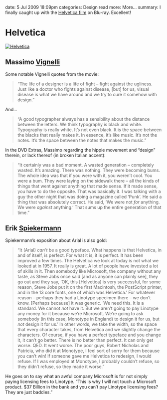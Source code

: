 date: 5 Jul 2009 18:09pm
categories: Design
read more: More&#8230;
summary: I finally caught up with the [Helvetica film](http://www.helveticafilm.com/) on Blu-ray. Excellent!

# Helvetica

[![Helvetica](/attachments/2009/7/5/Helvetica.gif "Helvetica")](http://www.helveticafilm.com/ "Helvetica")

## Massimo [Vignelli](http://vignelli.com/)

Some notable Vignelli quotes from the movie:

> &#8220;The life of a designer is a life of fight &#8211; fight against the ugliness.
> Just like a doctor who fights against disease, [but] for us, visual disease is what
> we have around and we try to cure it somehow with design.&#8221;

And...

> &#8220;A good typographer always has a sensibility about the distance between the letters.
> We think typography is black and white. Typography is really white. It&#8217;s not even
> black. It is the space between the blacks that really makes it. In essence, it&#8217;s like
> music. It&#8217;s not the notes. It&#8217;s the space between the notes that makes the music.&#8221;

In the DVD Extras, Massimo regarding the hippie movement and &#8220;design&#8221; therein, or lack thereof (in broken Italian accent):

> &#8220;It certainly was a bad moment. A wasted generation &#8211; completely wasted.
> It&#8217;s amazing. There was nothing. They were becoming bums. The whole idea was that
> if you were with it, you weren&#8217;t cool. You were a bum. They were laying on the
> sidewalk there &#8211; all the kinds of things that went against anything that made
> sense. If it made sense, you have to do the opposite. That was basically it. I was
> talking with a guy the other night that was doing a magazine called &#8216;Punk&#8217;.
> He said a thing that was absolutely correct. He said, &#8216;We were not <em>for</em>
> anything. We were <em>against</em> anything.&#8217; That sums up the entire generation
> of that time.&#8221;

## Erik [Spiekermann](http://spiekermann.com/)

Spiekermann&#8217;s exposition about Arial is also gold:

> &#8220;It (Arial) <em>can&#8217;t</em> be a good typeface. What happens is that Helvetica,
> in and of itself, is perfect. For what it is, it is perfect. It has been improved a few
> times. The Helvetica we look at today is not what we looked at in 1957. It really is
> great. A lot of people have invested a lot of skills in it. Then somebody like Microsoft,
> the company without any taste, as Steve Jobs once said [and as anyone can plainly see],
> they go out and they say, &#8216;OK, this [Helvetica] is very successful, for some reason,
> Steve Jobs put it on the first Macintosh, the PostScript printer, and in the 13 core
> fonts, one of which was Helvetica.&#8217; For whatever reason &#8211; perhaps they had a
> Linotype specimen there &#8211; we don&#8217;t know. [Perhaps because] it was generic.
> &#8216;We need this. It is a standard. We cannot <em>not</em> have it. But we aren&#8217;t
> going to pay Linotype any money for it because we&#8217;re Microsoft. We&#8217;re going to
> ask somebody (in this case, Monotype in England) to design it for us, but <em>not</em>
> design it for us.&#8217; In other words, we take the width, so the space that every
> character takes, from Helvetica and we slightly change the characters. Of course, if you
> have a perfect typeface and you change it, it can&#8217;t go better. There is no better
> than perfect. It can only get worse. <span class="caps">QED</span>. It went worse. The
> poor guys, Robert Nicholas and Patricia, who did it at Monotype, I feel sort of sorry for
> them because you can&#8217;t win! If someone gave me Helvetica to redesign, I would
> refuse. If I was employed at Monotype, I probably couldn&#8217;t refuse, so they
> didn&#8217;t refuse, so they made it worse.&#8221;

He goes on to say what an awful company Microsoft is for not simply paying licensing fees to Linotype. &#8220;This is why I will not touch a Microsoft product. $37 Billion in the bank and you can&#8217;t pay Linotype licensing fees? They are just baddies.&#8221;